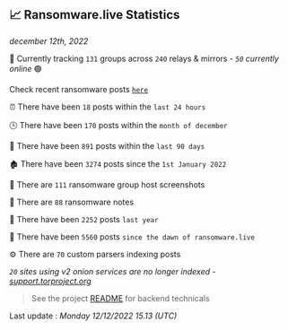 
## 📈 Ransomware.live Statistics
_december 12th, 2022_

🔎 Currently tracking `131` groups across `240` relays & mirrors - _`50` currently online_ 🟢

Check recent ransomware posts [`here`](recentposts.md)


⏰ There have been `18` posts within the `last 24 hours`

🕓 There have been `170` posts within the `month of december`

📅 There have been `891` posts within the `last 90 days`

🏚 There have been `3274` posts since the `1st January 2022`

📸 There are `111` ransomware group host screenshots

📝 There are `88` ransomware notes

🚀 There have been `2252` posts `last year`

🐣 There have been `5560` posts `since the dawn of ransomware.live`

⚙️ There are `70` custom parsers indexing posts

_`20` sites using v2 onion services are no longer indexed - [support.torproject.org](https://support.torproject.org/onionservices/v2-deprecation/)_

> See the project [README](https://github.com/jmousqueton/ransomwatch#readme) for backend technicals



Last update : _Monday 12/12/2022 15.13 (UTC)_

